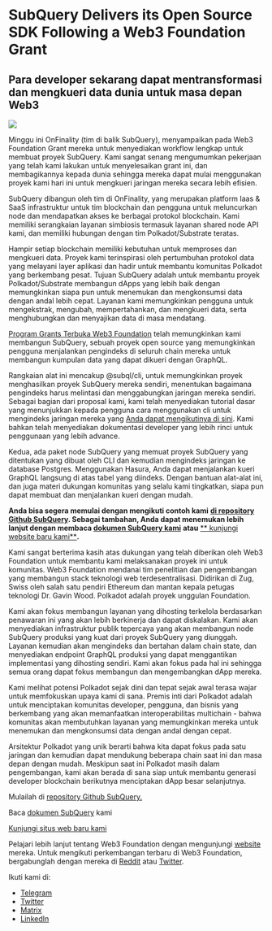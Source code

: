# SubQuery Delivers its Open Source SDK Following a Web3 Foundation Grant

## Para developer sekarang dapat mentransformasi dan mengkueri data dunia untuk masa depan Web3

![](https://miro.medium.com/max/1400/1*f9Jw37LjUGu8P8W39cjDYw.png)

Minggu ini OnFinality (tim di balik SubQuery), menyampaikan pada Web3 Foundation Grant mereka untuk menyediakan workflow lengkap untuk membuat proyek SubQuery. Kami sangat senang mengumumkan pekerjaan yang telah kami lakukan untuk menyelesaikan grant ini, dan membagikannya kepada dunia sehingga mereka dapat mulai menggunakan proyek kami hari ini untuk mengkueri jaringan mereka secara lebih efisien.

SubQuery dibangun oleh tim di OnFinality, yang merupakan platform Iaas & SaaS infrastruktur untuk tim blockchain dan pengguna untuk meluncurkan node dan mendapatkan akses ke berbagai protokol blockchain. Kami memiliki serangkaian layanan simbiosis termasuk layanan shared node API kami, dan memiliki hubungan dengan tim Polkadot/Substrate teratas.

Hampir setiap blockchain memiliki kebutuhan untuk memproses dan mengkueri data. Proyek kami terinspirasi oleh pertumbuhan protokol data yang melayani layer aplikasi dan hadir untuk membantu komunitas Polkadot yang berkembang pesat. Tujuan SubQuery adalah untuk membantu proyek Polkadot/Substrate membangun dApps yang lebih baik dengan memungkinkan siapa pun untuk menemukan dan mengkonsumsi data dengan andal lebih cepat. Layanan kami memungkinkan pengguna untuk mengekstrak, mengubah, mempertahankan, dan mengkueri data, serta menghubungkan dan menyajikan data di masa mendatang.

[Program Grants Terbuka Web3 Foundation](https://github.com/w3f/Open-Grants-Program/pull/136) telah memungkinkan kami membangun SubQuery, sebuah proyek open source yang memungkinkan pengguna menjalankan pengindeks di seluruh chain mereka untuk membangun kumpulan data yang dapat dikueri dengan GraphQL.

Rangkaian alat ini mencakup @subql/cli, untuk memungkinkan proyek menghasilkan proyek SubQuery mereka sendiri, menentukan bagaimana pengindeks harus melintasi dan menggabungkan jaringan mereka sendiri. Sebagai bagian dari proposal kami, kami telah menyediakan tutorial dasar yang menunjukkan kepada pengguna cara menggunakan cli untuk mengindeks jaringan mereka yang [Anda dapat mengikutinya di sini](https://doc.subquery.network/quickstart.html). Kami bahkan telah menyediakan dokumentasi developer yang lebih rinci untuk penggunaan yang lebih advance.

Kedua, ada paket node SubQuery yang memuat proyek SubQuery yang ditentukan yang dibuat oleh CLI dan kemudian mengindeks jaringan ke database Postgres. Menggunakan Hasura, Anda dapat menjalankan kueri GraphQL langsung di atas tabel yang diindeks. Dengan bantuan alat-alat ini, dan juga materi dukungan komunitas yang selalu kami tingkatkan, siapa pun dapat membuat dan menjalankan kueri dengan mudah.

**Anda bisa segera memulai dengan mengikuti contoh kami** [**di repository Github SubQuery**](https://github.com/OnFinality-io/subql)**. Sebagai tambahan, Anda dapat menemukan lebih lanjut dengan membaca [**dokumen SubQuery kami**](https://doc.subquery.network/)** **atau** [** kunjungi website baru kami**](https://subquery.network/)**.**

Kami sangat berterima kasih atas dukungan yang telah diberikan oleh Web3 Foundation untuk membantu kami melaksanakan proyek ini untuk komunitas. Web3 Foundation mendanai tim penelitian dan pengembangan yang membangun stack teknologi web terdesentralisasi. Didirikan di Zug, Swiss oleh salah satu pendiri Ethereum dan mantan kepala petugas teknologi Dr. Gavin Wood. Polkadot adalah proyek unggulan Foundation.

Kami akan fokus membangun layanan yang dihosting terkelola berdasarkan penawaran ini yang akan lebih berkinerja dan dapat diskalakan. Kami akan menyediakan infrastruktur publik tepercaya yang akan membangun node SubQuery produksi yang kuat dari proyek SubQuery yang diunggah. Layanan kemudian akan mengindeks dan bertahan dalam chain state, dan menyediakan endpoint GraphQL produksi yang dapat menggantikan implementasi yang dihosting sendiri. Kami akan fokus pada hal ini sehingga semua orang dapat fokus membangun dan mengembangkan dApp mereka.

Kami melihat potensi Polkadot sejak dini dan tepat sejak awal terasa wajar untuk memfokuskan upaya kami di sana. Premis inti dari Polkadot adalah untuk menciptakan komunitas developer, pengguna, dan bisnis yang berkembang yang akan memanfaatkan interoperabilitas multichain - bahwa komunitas akan membutuhkan layanan yang memungkinkan mereka untuk menemukan dan mengkonsumsi data dengan andal dengan cepat.

Arsitektur Polkadot yang unik berarti bahwa kita dapat fokus pada satu jaringan dan kemudian dapat mendukung beberapa chain saat ini dan masa depan dengan mudah. Meskipun saat ini Polkadot masih dalam pengembangan, kami akan berada di sana siap untuk membantu generasi developer blockchain berikutnya menciptakan dApp besar selanjutnya.

Mulailah di [repository Github SubQuery.](https://github.com/OnFinality-io/subql)

Baca [dokumen SubQuery](https://doc.subquery.network/) kami

[Kunjungi situs web baru kami](https://subquery.network/)

Pelajari lebih lanjut tentang Web3 Foundation dengan mengunjungi [website](https://web3.foundation/) mereka. Untuk mengikuti perkembangan terbaru di Web3 Foundation, bergabunglah dengan mereka di [Reddit](https://www.reddit.com/r/dot/) atau [Twitter](https://twitter.com/web3foundation).

Ikuti kami di:

-   [Telegram](https://t.me/subquerynetwork)
-   [Twitter](https://twitter.com/subquerynetwork)
-   [Matrix](https://matrix.to/#/%23subquery:matrix.org)
-   [LinkedIn](https://www.linkedin.com/company/subquery)